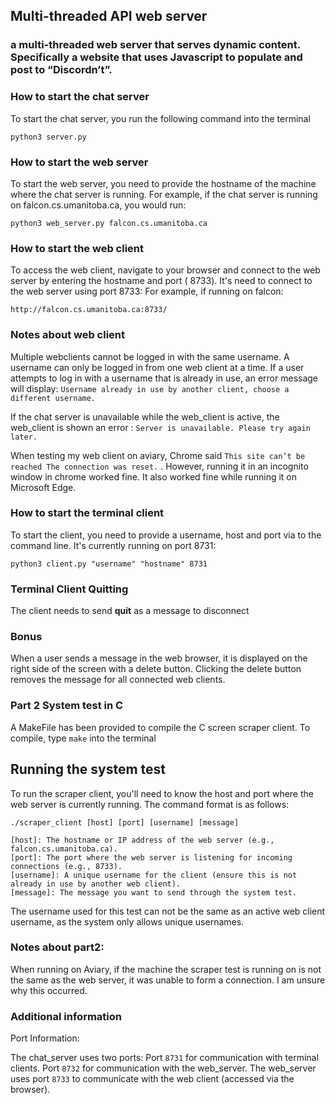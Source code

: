 ## Multi-threaded API web server
### a multi-threaded web server that serves dynamic content. Specifically a website that uses Javascript to populate and post to “Discordn’t”.
### How to start the chat server

To start the chat server, you run the following command into the terminal

```
python3 server.py
```

### How to start the web server

To start the web server, you need to provide the hostname of the machine where the chat server is running. For example,
if the chat server is running on falcon.cs.umanitoba.ca, you would run:

```
python3 web_server.py falcon.cs.umanitoba.ca
```

### How to start the web client

To access the web client, navigate to your browser and connect to the web server by entering the hostname and port (
8733). It's need to connect to the web
server using port 8733:
For example, if running on falcon:

```
http://falcon.cs.umanitoba.ca:8733/
```

### Notes about web client

Multiple webclients cannot be logged in with the same username. A username can only be logged in from one web client at
a time. If a user attempts to log in with a username that is already in use, an error message will display:
```Username already in use by another client, choose a different username.```

If the chat server is unavailable while the web_client is active, the web_client is shown an error :
```Server is unavailable. Please try again later.```

When testing my web client on aviary, Chrome said ```This site can’t be reached
The connection was reset.``` . However, running it in an incognito window in chrome worked fine. It also worked fine while
running it on Microsoft Edge.

### How to start the terminal client

To start the client, you need to provide a username, host and port via to the command line. It's currently running on
port 8731:

```
python3 client.py "username" "hostname" 8731
```

### Terminal Client Quitting

The client needs to send **quit** as a message to disconnect

### Bonus

When a user sends a message in the web browser, it is displayed on the right side of the screen
with a delete button. Clicking the delete button removes the message for all connected web clients.

### Part 2 System test in C

A MakeFile has been provided to compile the C screen scraper client. To compile, type
```make``` into the terminal

## Running the system test

To run the scraper client, you'll need to know the host and port where the web server is currently running. The command
format is as follows:

```
./scraper_client [host] [port] [username] [message]

[host]: The hostname or IP address of the web server (e.g., falcon.cs.umanitoba.ca).
[port]: The port where the web server is listening for incoming connections (e.g., 8733).
[username]: A unique username for the client (ensure this is not already in use by another web client).
[message]: The message you want to send through the system test.
```

The username used for this test can not be the same as an active web client username, as the system only allows unique
usernames.

### Notes about part2:

When running on Aviary, if the machine the scraper test is running on is not the same as the web server, it was unable
to form a connection. I am unsure why this occurred.

### Additional information

Port Information:

The chat_server uses two ports:
Port ```8731``` for communication with terminal clients.
Port ```8732``` for communication with the web_server.
The web_server uses port ```8733``` to communicate with the web client (accessed via the browser).

